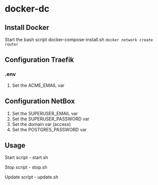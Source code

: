 # docker-dc

## Install Docker
Start the bash script docker-compose-install.sh
`docker network create router`

## Configuration Traefik
### .env
1. Set the ACME_EMAIL var

## Configuration NetBox

1. Set the SUPERUSER_EMAIL var 
2. Set the SUPERUSER_PASSWORD var
3. Set the domain var (access)
4. Set the POSTGRES_PASSWORD var

## Usage

Start script - start.sh

Stop script - stop.sh

Update script - update.sh
